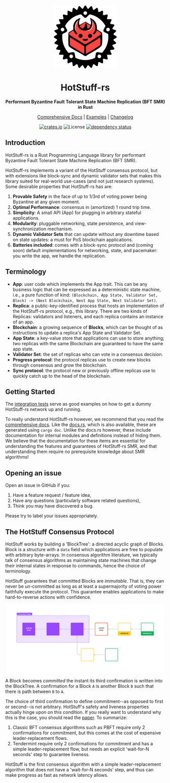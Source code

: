 <div align="center">
  <img src="./readme_assets/HotStuff-rs%20logo.png" alt="Description" width="200" />
  <h1>HotStuff-rs</h1>
  
  <p>
    <b>Performant Byzantine Fault Tolerant State Machine Replication (BFT SMR) in Rust</b>
  </p>
  
  <a href="https://parallelchain-io.github.io/hotstuff_rs_docs/branch/dev_0.4/hotstuff_rs/index.html">Comprehensive Docs</a>
  | 
  <a href="https://github.com/parallelchain-io/hotstuff_rs/tree/dev/0.4/tests">Examples</a>
  |
  <a href="https://github.com/parallelchain-io/hotstuff_rs/releases">Changelog</a>

  <p>
<!-- prettier-ignore-start -->

[![crates.io](https://img.shields.io/crates/v/hotstuff_rs)](https://crates.io/crates/hotstuff_rs)
![License](https://img.shields.io/crates/l/hotstuff_rs)
[![dependency status](https://deps.rs/crate/hotstuff_rs/0.3.0/status.svg)](https://deps.rs/crate/hotstuff_rs/0.3.0)

<!-- prettier-ignore-end -->
  </p>

</div>

## Introduction

HotStuff-rs is a Rust Programming Language library for performant Byzantine Fault Tolerant State Machine Replication (BFT SMR).
  
HotStuff-rs implements a variant of the HotStuff consensus protocol, but with extensions like block-sync and dynamic
validator sets that makes this library suited for real-world use-cases (and not just research systems). Some desirable
properties that HotStuff-rs has are:
1. **Provable Safety** in the face of up to 1/3rd of voting power being Byzantine at any given moment.
2. **Optimal Performance**: consensus in (amortized) 1 round trip time.
3. **Simplicity**: A small API (App) for plugging in arbitrary stateful applications.
4. **Modularity**: pluggable networking, state persistence, and view-synchronization mechanism.
5. **Dynamic Validator Sets** that can update without any downtime based on state updates: a must for PoS blockchain 
   applications.
6. **Batteries included**: comes with a block-sync protocol and (coming soon) default implementations for networking,
   state, and pacemaker: you write the app, we handle the replication.

## Terminology
 
- **App**: user code which implements the App trait. This can be any business logic that can be expressed
  as a deterministic state machine, i.e., a pure function of kind: `(Blockchain, App State, Validator Set, Block) ->
  (Next Blockchain, Next App State, Next Validator Set)`.
- **Replica**: a public-key-identified process that hosts an implementation of the HotStuff-rs protocol, e.g., this
  library. There are two kinds of Replicas: validators and listeners, and each replica contains an instance of an app.
- **Blockchain**: a growing sequence of **Blocks**, which can be thought of as instructions to update a replica's App
  State and Validator Set.
- **App State**: a key-value store that applications can use to store anything; two replicas with the same Blockchain
  are guaranteed to have the same app state.
- **Validator Set**: the set of replicas who can vote in a consensus decision.
- **Progress protocol**: the protocol replicas use to create new blocks through consensus and grow the blockchain.
- **Sync protocol**: the protocol new or previously offline replicas use to quickly catch up to the head of the
  blockchain.

## Getting Started

The [integration tests](./tests/) serve as good examples on how to get a dummy HotStuff-rs network up and running. 

To really understand HotStuff-rs however, we recommend that you read the
 [comprehensive docs](https://parallelchain-io.github.io/hotstuff_rs_docs/branch/dev_0.4/hotstuff_rs/index.html). Like the [docs.rs](https://docs.rs/hotstuff_rs/latest/hotstuff_rs/), which is also available, these are generated using `cargo doc`. Unlike the docs.rs however,
these include documentation for internal modules and definitions instead of hiding them. We believe that the documentation
for these items are essential for understanding the features and guarantees of HotStuff-rs SMR, and that understanding them
require no prerequisite knowledge about SMR algorithms!


## Opening an issue

Open an issue in GitHub if you:
1. Have a feature request / feature idea,
2. Have any questions (particularly software related questions),
3. Think you may have discovered a bug.

Please try to label your issues appropriately.

## The HotStuff Consensus Protocol

HotStuff works by building a 'BlockTree': a directed acyclic graph of Blocks. Block is a structure with a `data` field which applications are free to populate with arbitrary byte-arrays. In consensus algorithm literature, we typically talk of consensus algorithms as maintaining state machines that change their internal states in response to commands, hence the choice of terminology.

HotStuff guarantees that committed Blocks are *immutable*. That is, they can never be *un*-committed as long as at least a supermajority of voting power faithfully execute the protocol. This guarantee enables applications to make hard-to-reverse actions with confidence. 

![A graphic depicting a Tree (DAG) of Blocks. Blocks are colored depending on how many confirmations they have.](./readme_assets/BlockTree%20Structure%20Diagram.png)

A Block becomes *committed* the instant its third confirmation is written into the BlockTree. A confirmation for a Block `A` is another Block `B` such that there is path between `B` to `A`.

The choice of third confirmation to define commitment--as opposed to first or second--is not arbitrary. HotStuff's safety and liveness properties actually hinge upon on this condition. If you really want to understand why this is the case, you should read the [paper](./readme_assets/HotStuff%20paper.pdf). To summarize:

1. Classic BFT consensus algorithms such as PBFT require only 2 confirmations for commitment, but this comes at the cost of expensive leader-replacement flows.
2. Tendermint require only 2 confirmations for commitment and has a simple leader-replacement flow, but needs an explicit 'wait-for-N seconds' step to guarantee liveness.

HotStuff is the first consensus algorithm with a simple leader-replacement algorithm that does not have a 'wait-for-N seconds' step, and thus can make progress as fast as network latency allows.
